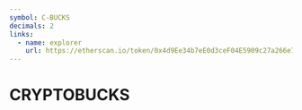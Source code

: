 ```yaml
---
symbol: C-BUCKS
decimals: 2
links:
  - name: explorer
    url: https://etherscan.io/token/0x4d9Ee34b7eE0d3ceF04E5909c27a266e7Eb14712
---
```


# CRYPTOBUCKS
